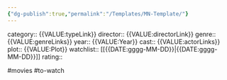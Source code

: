 ```yaml
---
{"dg-publish":true,"permalink":"/Templates/MN-Template/"}
---
```



category:: {{VALUE:typeLink}}
director:: {{VALUE:directorLink}}
genre:: {{VALUE:genreLinks}}
year:: {{VALUE:Year}}
cast:: {{VALUE:actorLinks}}
plot:: {{VALUE:Plot}}
watchlist:: [[{{DATE:gggg-MM-DD}}\|{{DATE:gggg-MM-DD}}]]
rating::

#movies #to-watch

